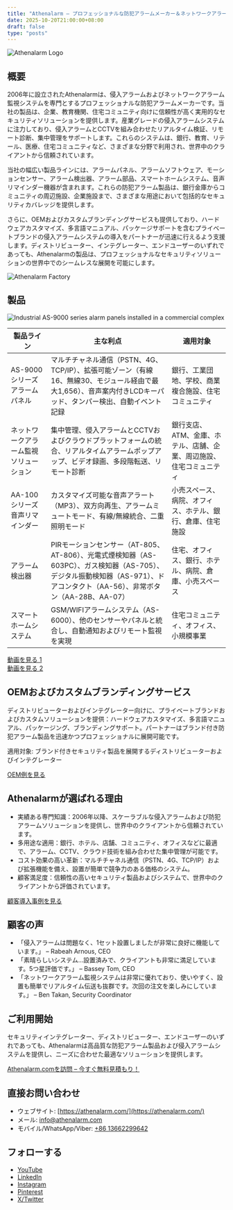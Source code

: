 ```yaml
---
title: "Athenalarm – プロフェッショナルな防犯アラームメーカー＆ネットワークアラーム監視ソリューション"
date: 2025-10-20T21:00:00+08:00
draft: false
type: "posts"
---
```


![Athenalarm Logo](https://athenalarm.com/wp-content/uploads/2025/05/athenalarm_home.png)

## 概要

2006年に設立されたAthenalarmは、侵入アラームおよびネットワークアラーム監視システムを専門とするプロフェッショナルな防犯アラームメーカーです。当社の製品は、企業、教育機関、住宅コミュニティ向けに信頼性が高く実用的なセキュリティソリューションを提供します。産業グレードの侵入アラームシステムに注力しており、侵入アラームとCCTVを組み合わせたリアルタイム検証、リモート診断、集中管理をサポートします。これらのシステムは、銀行、教育、リテール、医療、住宅コミュニティなど、さまざまな分野で利用され、世界中のクライアントから信頼されています。

当社の幅広い製品ラインには、アラームパネル、アラームソフトウェア、モーションセンサー、アラーム検出器、アラーム部品、スマートホームシステム、音声リマインダー機器が含まれます。これらの防犯アラーム製品は、銀行金庫からコミュニティの周辺施設、企業施設まで、さまざまな用途において包括的なセキュリティカバレッジを提供します。

さらに、OEMおよびカスタムブランディングサービスも提供しており、ハードウェアカスタマイズ、多言語マニュアル、パッケージサポートを含むプライベートブランドの侵入アラームシステムの導入をパートナーが迅速に行えるよう支援します。ディストリビューター、インテグレーター、エンドユーザーのいずれであっても、Athenalarmの製品は、プロフェッショナルなセキュリティソリューションの世界中でのシームレスな展開を可能にします。

![Athenalarm Factory](https://athenalarm.com/wp-content/uploads/2022/05/Athenalarm-factory-03-540.jpg)

## 製品

![Industrial AS-9000 series alarm panels installed in a commercial complex](https://athenalarm.com/wp-content/uploads/2022/05/Athenalarm-burglar-alarms-1024.jpg)

| 製品ライン | 主な利点 | 適用対象 |
|------------|-----------|-----------|
| AS-9000シリーズ アラームパネル | マルチチャネル通信（PSTN、4G、TCP/IP）、拡張可能ゾーン（有線16、無線30、モジュール経由で最大1,656）、音声案内付きLCDキーパッド、タンパー検出、自動イベント記録 | 銀行、工業団地、学校、商業複合施設、住宅コミュニティ |
| ネットワークアラーム監視ソリューション | 集中管理、侵入アラームとCCTVおよびクラウドプラットフォームの統合、リアルタイムアラームポップアップ、ビデオ録画、多段階転送、リモート診断 | 銀行支店、ATM、金庫、ホテル、店舗、企業、周辺施設、住宅コミュニティ |
| AA-100シリーズ 音声リマインダー | カスタマイズ可能な音声アラート（MP3）、双方向再生、アラームミュートモード、有線/無線統合、二重照明モード | 小売スペース、病院、オフィス、ホテル、銀行、倉庫、住宅施設 |
| アラーム検出器 | PIRモーションセンサー（AT-805、AT-806）、光電式煙検知器（AS-603PC）、ガス検知器（AS-705）、デジタル振動検知器（AS-971）、ドアコンタクト（AA-56）、非常ボタン（AA-28B、AA-07） | 住宅、オフィス、銀行、ホテル、病院、倉庫、小売スペース |
| スマートホームシステム | GSM/WIFIアラームシステム（AS-6000）、他のセンサーやパネルと統合し、自動通知およびリモート監視を実現 | 住宅コミュニティ、オフィス、小規模事業 |

[動画を見る 1](https://www.youtube.com/watch?v=fxNFCblKrTA)  
[動画を見る 2](https://www.youtube.com/watch?v=FouMQpGDZNk)

## OEMおよびカスタムブランディングサービス

ディストリビューターおよびインテグレーター向けに、プライベートブランドおよびカスタムソリューションを提供：ハードウェアカスタマイズ、多言語マニュアル、パッケージング、ブランディングサポート。パートナーはブランド付き防犯アラーム製品を迅速かつプロフェッショナルに展開可能です。

適用対象: ブランド付きセキュリティ製品を展開するディストリビューターおよびインテグレーター

[OEM例を見る](https://www.instagram.com/p/CTj0hpEjxJ0/)

## Athenalarmが選ばれる理由

- 実績ある専門知識：2006年以降、スケーラブルな侵入アラームおよび防犯アラームソリューションを提供し、世界中のクライアントから信頼されています。  
- 多用途な適用：銀行、ホテル、店舗、コミュニティ、オフィスなどに最適で、アラーム、CCTV、クラウド技術を組み合わせた集中管理が可能です。  
- コスト効果の高い革新：マルチチャネル通信（PSTN、4G、TCP/IP）および拡張機能を備え、設置が簡単で競争力のある価格のシステム。  
- 顧客満足度：信頼性の高いセキュリティ製品およびシステムで、世界中のクライアントから評価されています。

[顧客導入事例を見る](https://www.instagram.com/p/DJ0VWautwqA/?img_index=2)

## 顧客の声

- 「侵入アラームは問題なく、1セット設置しましたが非常に良好に機能しています。」 – Rabeah Arnous, CEO  
- 「素晴らしいシステム…設置済みで、クライアントも非常に満足しています。5つ星評価です。」 – Bassey Tom, CEO  
- 「ネットワークアラーム監視システムは非常に優れており、使いやすく、設置も簡単でリアルタイム伝送も抜群です。次回の注文を楽しみにしています。」 – Ben Takan, Security Coordinator

## ご利用開始

セキュリティインテグレーター、ディストリビューター、エンドユーザーのいずれであっても、Athenalarmは高品質な防犯アラーム製品および侵入アラームシステムを提供し、ニーズに合わせた最適なソリューションを提供します。

[Athenalarm.comを訪問 – 今すぐ無料見積もり！](https://athenalarm.com/)

## 直接お問い合わせ

- ウェブサイト: [https://athenalarm.com/](https://athenalarm.com/)  
- メール: [info@athenalarm.com](mailto:info@athenalarm.com)  
- モバイル/WhatsApp/Viber: [+86 13662299642](https://api.whatsapp.com/send?phone=8613662299642)

## フォローする

- [YouTube](https://www.youtube.com/channel/UCP0_Wg3aylBn69eBIH2Fazg)  
- [LinkedIn](https://www.linkedin.com/company/athenalarm/)  
- [Instagram](https://www.instagram.com/athenalarm/)  
- [Pinterest](https://www.pinterest.com/athenalarm/)  
- [X/Twitter](https://x.com/Athenalarm)